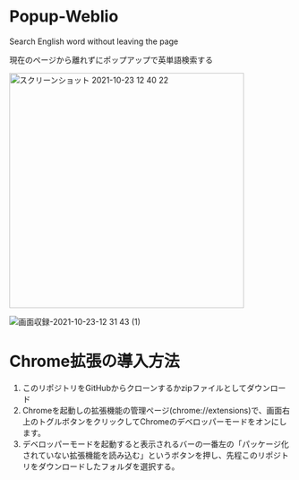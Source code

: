 # Popup-Weblio
Search English word without leaving the page

現在のページから離れずにポップアップで英単語検索する

<img width="419" alt="スクリーンショット 2021-10-23 12 40 22" src="https://user-images.githubusercontent.com/43945931/138541139-8e7203f5-cbe1-4fa8-bd4b-61c83c78758d.png">


![画面収録-2021-10-23-12 31 43 (1)](https://user-images.githubusercontent.com/43945931/138541853-207a06f9-c958-4042-842a-75826ed0ee4b.gif)



# Chrome拡張の導入方法
1. このリポジトリをGitHubからクローンするかzipファイルとしてダウンロード
2. Chromeを起動しの拡張機能の管理ページ(chrome://extensions)で、画面右上のトグルボタンをクリックしてChromeのデベロッパーモードをオンにします。
3. デベロッパーモードを起動すると表示されるバーの一番左の「パッケージ化されていない拡張機能を読み込む」というボタンを押し、先程このリポジトリをダウンロードしたフォルダを選択する。
